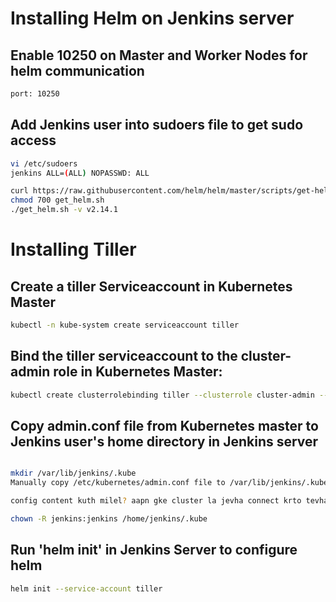 # Installing Helm on Jenkins server

## Enable 10250 on Master and Worker Nodes for helm communication
```sh
port: 10250
```
## Add Jenkins user into sudoers file to get sudo access

```sh
vi /etc/sudoers
jenkins ALL=(ALL) NOPASSWD: ALL
```

```sh
curl https://raw.githubusercontent.com/helm/helm/master/scripts/get-helm-3 > get_helm.sh
chmod 700 get_helm.sh
./get_helm.sh -v v2.14.1
```
# Installing Tiller

## Create a tiller Serviceaccount in Kubernetes Master

```sh
kubectl -n kube-system create serviceaccount tiller
```
## Bind the tiller serviceaccount to the cluster-admin role in Kubernetes Master:

```sh
kubectl create clusterrolebinding tiller --clusterrole cluster-admin --serviceaccount=kube-system:tiller
```

## Copy admin.conf file from Kubernetes master to Jenkins user's home directory in Jenkins server

```sh

mkdir /var/lib/jenkins/.kube
Manually copy /etc/kubernetes/admin.conf file to /var/lib/jenkins/.kube/config file

config content kuth milel? aapn gke cluster la jevha connect krto tevha run keleya location la .kube dir create hote automatically. aata tyatun config file aapan su -jenkins karun mkdir .kube --> vi config --> paste taht content here

chown -R jenkins:jenkins /home/jenkins/.kube
```

## Run 'helm init' in Jenkins Server to configure helm

```sh
helm init --service-account tiller
```
